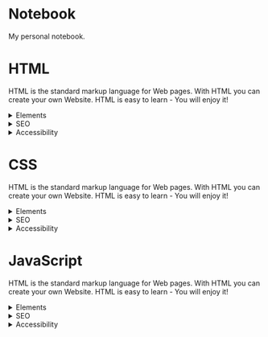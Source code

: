 # Notebook
My personal notebook.

<h1>HTML</h1>
<p>HTML is the standard markup language for Web pages. With HTML you can create your own Website. HTML is easy to learn - You will enjoy it!</p>
  
<details>
  <summary>Elements</summary>
</details>

<details>
  <summary>SEO</summary>
</details>

<details>
  <summary>Accessibility</summary>
</details>

<h1>CSS</h1>
<p>HTML is the standard markup language for Web pages. With HTML you can create your own Website. HTML is easy to learn - You will enjoy it!</p>
  
<details>
  <summary>Elements</summary>
</details>

<details>
  <summary>SEO</summary>
</details>

<details>
  <summary>Accessibility</summary>
</details>


<h1>JavaScript</h1>
<p>HTML is the standard markup language for Web pages. With HTML you can create your own Website. HTML is easy to learn - You will enjoy it!</p>
  
<details>
  <summary>Elements</summary>
</details>

<details>
  <summary>SEO</summary>
</details>

<details>
  <summary>Accessibility</summary>
</details>
